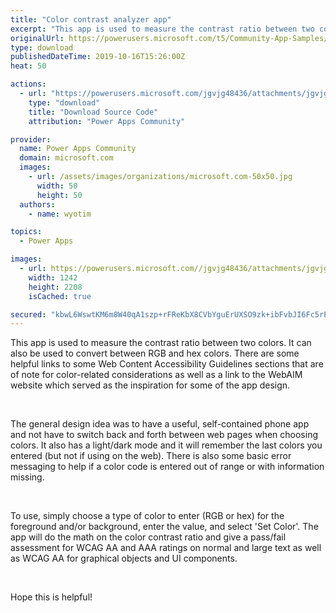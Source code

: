 ```yaml
---
title: "Color contrast analyzer app"
excerpt: "This app is used to measure the contrast ratio between two colors. It can also be used to convert between RGB and hex colors. There are some helpful"
originalUrl: https://powerusers.microsoft.com/t5/Community-App-Samples/Color-contrast-analyzer-app/td-p/384255
type: download
publishedDateTime: 2019-10-16T15:26:00Z
heat: 50

actions:
  - url: "https://powerusers.microsoft.com/jgvjg48436/attachments/jgvjg48436/AppFeedbackGallery/288/2/Color%20Contrast%20Analyzer.msapp"
    type: "download"
    title: "Download Source Code"
    attribution: "Power Apps Community"

provider:
  name: Power Apps Community
  domain: microsoft.com
  images:
    - url: /assets/images/organizations/microsoft.com-50x50.jpg
      width: 50
      height: 50
  authors:
    - name: wyotim

topics:
  - Power Apps

images:
  - url: https://powerusers.microsoft.com//jgvjg48436/attachments/jgvjg48436/AppFeedbackGallery/288/1/Color%20Contrast%20Analyzer%201.jpg
    width: 1242
    height: 2208
    isCached: true

secured: "kbwL6WswtKM6m8W40qA1szp+rFReKbX8CVbYguErUXSO9zk+ibFvbJI6Fc5rEHfQtR8G4KfvUVvkx8nYni5M63yzAngmFlzrXUw9aTJm+1n68gqs987Vf+ZZL4sG3lrbFd0jmNZHYMY9d1Jibgdn8oKWugOb2mXOrleOEpDEJUc5QXfgDqZMWHNRtt8qkOS/YtM3d6VGUuZhBBcXcQC6F45Ajw8KlA1jV/Nm0I/9Qhg07T52+Oyahpgy/HRwpYQX96ZJQDfVsIQSfDlpm632gTHs47RP0LF+4Hk6oS2M61n15GZwc2t+yQLC0jDb3UgRNJirrUDcgjBvh/FseQm3s2+NEdWSK7HREl9XPdpvHVY4a+UWCT8x7MSIbJCtSDeGCL4QMxEp6M/XBXm9anlQ2Dnyjlq7rr2tbKHmU/AW7gTQ4KGuCKf9MPE7MDjXRUW5;lts66KOjMGeona31a2HJbQ=="
---
```

<p>This app is used to measure the contrast ratio between two colors. It can also be used to convert between RGB and hex colors. There are some helpful links to some Web Content Accessibility Guidelines sections that are of note for color-related considerations as well as a link to the WebAIM website which served as the inspiration for some of the app design.&nbsp;</p>
<p>&nbsp;</p>
<p>The general design idea was to have a useful, self-contained phone app and not have to switch back and forth between web pages when choosing colors.&nbsp;It also has a light/dark mode and it will remember the last colors you entered (but not if using on the web). There is also some basic error messaging to help if a color code is entered out of range or with information missing.</p>
<p>&nbsp;</p>
<p>To use, simply choose a type of color to enter (RGB or hex) for the foreground and/or background, enter the value, and select 'Set Color'. The app will do the math on the color contrast ratio and give a pass/fail assessment for WCAG AA and AAA ratings on normal and large text as well as WCAG AA for graphical objects and UI components.&nbsp;</p>
<p>&nbsp;</p>
<p>Hope this is helpful!</p>

